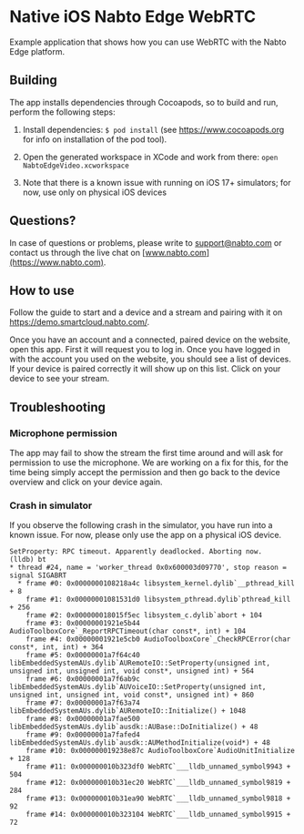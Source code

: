 # Native iOS Nabto Edge WebRTC

Example application that shows how you can use WebRTC with the Nabto Edge platform.

## Building

The app installs dependencies through Cocoapods, so to build and run, perform the following steps:

1. Install dependencies: `$ pod install` (see https://www.cocoapods.org for info on installation of the pod tool).

2. Open the generated workspace in XCode and work from there: `open NabtoEdgeVideo.xcworkspace`

3. Note that there is a known issue with running on iOS 17+ simulators; for now, use only on physical iOS devices

## Questions?

In case of questions or problems, please write to support@nabto.com or contact us through the live chat on [www.nabto.com](https://www.nabto.com).

## How to use

Follow the guide to start and a device and a stream and pairing with it on <https://demo.smartcloud.nabto.com/>.

Once you have an account and a connected, paired device on the website, open this app. First it will request you to log in. Once you have logged in with the account you used on the website, you should see a list of devices. If your device is paired correctly it will show up on this list. Click on your device to see your stream. 

## Troubleshooting

### Microphone permission

The app may fail to show the stream the first time around and will ask for permission to use the microphone. We are working on a fix for this, for the time being simply accept the permission and then go back to the device overview and click on your device again.

### Crash in simulator

If you observe the following crash in the simulator, you have run into a known issue. For now, please only use the app on a physical iOS device.

```
SetProperty: RPC timeout. Apparently deadlocked. Aborting now.
(lldb) bt
* thread #24, name = 'worker_thread 0x0x600003d09770', stop reason = signal SIGABRT
  * frame #0: 0x0000000108218a4c libsystem_kernel.dylib`__pthread_kill + 8
    frame #1: 0x00000001081531d0 libsystem_pthread.dylib`pthread_kill + 256
    frame #2: 0x000000018015f5ec libsystem_c.dylib`abort + 104
    frame #3: 0x00000001921e5b44 AudioToolboxCore`_ReportRPCTimeout(char const*, int) + 104
    frame #4: 0x00000001921e5cb0 AudioToolboxCore`_CheckRPCError(char const*, int, int) + 364
    frame #5: 0x00000001a7f64c40 libEmbeddedSystemAUs.dylib`AURemoteIO::SetProperty(unsigned int, unsigned int, unsigned int, void const*, unsigned int) + 564
    frame #6: 0x00000001a7f6ab9c libEmbeddedSystemAUs.dylib`AUVoiceIO::SetProperty(unsigned int, unsigned int, unsigned int, void const*, unsigned int) + 860
    frame #7: 0x00000001a7f63a74 libEmbeddedSystemAUs.dylib`AURemoteIO::Initialize() + 1048
    frame #8: 0x00000001a7fae500 libEmbeddedSystemAUs.dylib`ausdk::AUBase::DoInitialize() + 48
    frame #9: 0x00000001a7fafed4 libEmbeddedSystemAUs.dylib`ausdk::AUMethodInitialize(void*) + 48
    frame #10: 0x000000019238e87c AudioToolboxCore`AudioUnitInitialize + 128
    frame #11: 0x000000010b323df0 WebRTC`___lldb_unnamed_symbol9943 + 504
    frame #12: 0x000000010b31ec20 WebRTC`___lldb_unnamed_symbol9819 + 284
    frame #13: 0x000000010b31ea90 WebRTC`___lldb_unnamed_symbol9818 + 92
    frame #14: 0x000000010b323104 WebRTC`___lldb_unnamed_symbol9915 + 72
```

